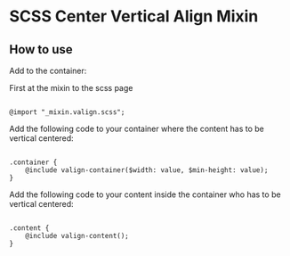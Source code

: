 <h1>SCSS Center Vertical Align Mixin</h1>

<h2>How to use</h2>

<p>Add to the container:</p>

<p>First at the mixin to the scss page</p>
<code>
@import "_mixin.valign.scss";
</code>

<p>Add the following code to your container where the content has to be vertical centered:</p>
<p>
<code>
.container {
    @include valign-container($width: value, $min-height: value);
}
</code>
</p>

<p>Add the following code to your content inside the container who has to be vertical centered:</p>

<code>
.content {
    @include valign-content();
}
</code>
